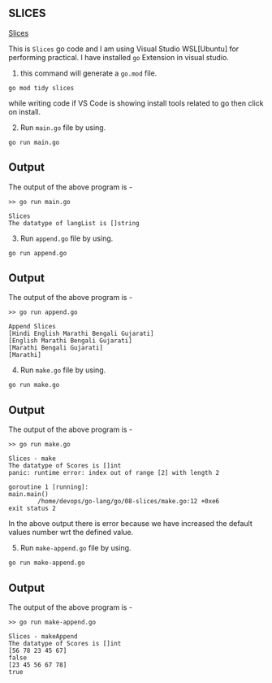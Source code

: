 ## SLICES

[Slices](https://go.dev/tour/moretypes/6)

This is `Slices` go code and I am using Visual Studio WSL[Ubuntu] for performing practical. I have installed `go` Extension in visual studio.

1. this command will generate a `go.mod` file.

```
go mod tidy slices
```

while writing code if VS Code is showing install tools related to go then click on install.

2. Run `main.go` file by using.

```
go run main.go
```

## Output
The output of the above program is - 

```
>> go run main.go  

Slices
The datatype of langList is []string
```

3. Run `append.go` file by using.

```
go run append.go
```

## Output
The output of the above program is - 

```
>> go run append.go 

Append Slices
[Hindi English Marathi Bengali Gujarati]
[English Marathi Bengali Gujarati]
[Marathi Bengali Gujarati]
[Marathi]
```

4. Run `make.go` file by using.

```
go run make.go
```

## Output
The output of the above program is - 

```
>> go run make.go

Slices - make
The datatype of Scores is []int
panic: runtime error: index out of range [2] with length 2

goroutine 1 [running]:
main.main()
        /home/devops/go-lang/go/08-slices/make.go:12 +0xe6
exit status 2
```

In the above output there is error because we have increased the default values number wrt the defined value.

5. Run `make-append.go` file by using.

```
go run make-append.go
```

## Output
The output of the above program is - 

```
>> go run make-append.go

Slices - makeAppend
The datatype of Scores is []int
[56 78 23 45 67]
false
[23 45 56 67 78]
true
```